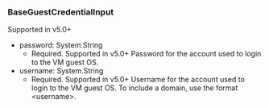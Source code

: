 ### BaseGuestCredentialInput
Supported in v5.0+

- password: System.String
  - Required. Supported in v5.0+
Password for the account used to login to the VM guest OS.
- username: System.String
  - Required. Supported in v5.0+
Username for the account used to login to the VM guest OS. To include a domain, use the format <domain>\<username>.
